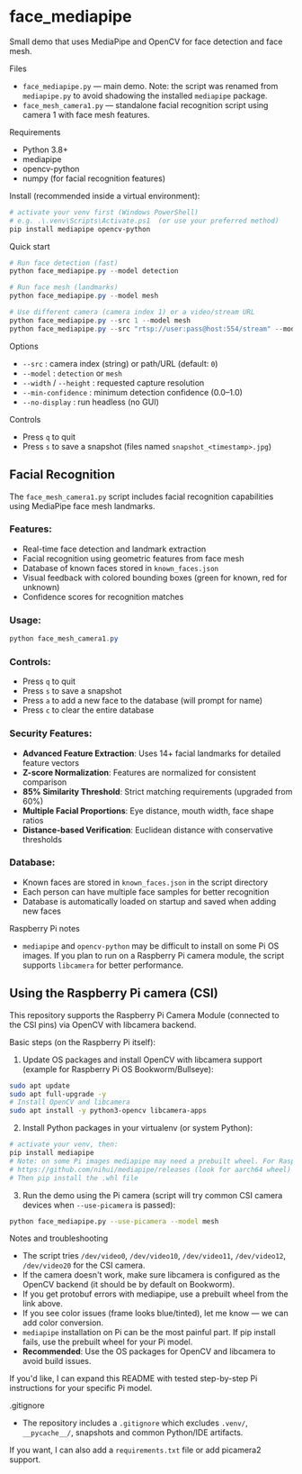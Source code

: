 # face_mediapipe

Small demo that uses MediaPipe and OpenCV for face detection and face mesh.

Files
- `face_mediapipe.py` — main demo. Note: the script was renamed from `mediapipe.py` to avoid shadowing the installed `mediapipe` package.
- `face_mesh_camera1.py` — standalone facial recognition script using camera 1 with face mesh features.

Requirements
- Python 3.8+
- mediapipe
- opencv-python
- numpy (for facial recognition features)

Install (recommended inside a virtual environment):

```powershell
# activate your venv first (Windows PowerShell)
# e.g. .\.venv\Scripts\Activate.ps1  (or use your preferred method)
pip install mediapipe opencv-python
```

Quick start

```powershell
# Run face detection (fast)
python face_mediapipe.py --model detection

# Run face mesh (landmarks)
python face_mediapipe.py --model mesh

# Use different camera (camera index 1) or a video/stream URL
python face_mediapipe.py --src 1 --model mesh
python face_mediapipe.py --src "rtsp://user:pass@host:554/stream" --model detection
```

Options
- `--src` : camera index (string) or path/URL (default: `0`)
- `--model` : `detection` or `mesh`
- `--width` / `--height` : requested capture resolution
- `--min-confidence` : minimum detection confidence (0.0–1.0)
- `--no-display` : run headless (no GUI)

Controls
- Press `q` to quit
- Press `s` to save a snapshot (files named `snapshot_<timestamp>.jpg`)

Facial Recognition
------------------

The `face_mesh_camera1.py` script includes facial recognition capabilities using MediaPipe face mesh landmarks.

### Features:
- Real-time face detection and landmark extraction
- Facial recognition using geometric features from face mesh
- Database of known faces stored in `known_faces.json`
- Visual feedback with colored bounding boxes (green for known, red for unknown)
- Confidence scores for recognition matches

### Usage:
```powershell
python face_mesh_camera1.py
```

### Controls:
- Press `q` to quit
- Press `s` to save a snapshot
- Press `a` to add a new face to the database (will prompt for name)
- Press `c` to clear the entire database

### Security Features:
- **Advanced Feature Extraction**: Uses 14+ facial landmarks for detailed feature vectors
- **Z-score Normalization**: Features are normalized for consistent comparison
- **85% Similarity Threshold**: Strict matching requirements (upgraded from 60%)
- **Multiple Facial Proportions**: Eye distance, mouth width, face shape ratios
- **Distance-based Verification**: Euclidean distance with conservative thresholds

### Database:
- Known faces are stored in `known_faces.json` in the script directory
- Each person can have multiple face samples for better recognition
- Database is automatically loaded on startup and saved when adding new faces

Raspberry Pi notes
- `mediapipe` and `opencv-python` may be difficult to install on some Pi OS images. If you plan to run on a Raspberry Pi camera module, the script supports `libcamera` for better performance.

Using the Raspberry Pi camera (CSI)
----------------------------------

This repository supports the Raspberry Pi Camera Module (connected to the CSI pins) via OpenCV with libcamera backend.

Basic steps (on the Raspberry Pi itself):

1. Update OS packages and install OpenCV with libcamera support (example for Raspberry Pi OS Bookworm/Bullseye):

```bash
sudo apt update
sudo apt full-upgrade -y
# Install OpenCV and libcamera
sudo apt install -y python3-opencv libcamera-apps
```

2. Install Python packages in your virtualenv (or system Python):

```bash
# activate your venv, then:
pip install mediapipe
# Note: on some Pi images mediapipe may need a prebuilt wheel. For Raspberry Pi 4/5, download from:
# https://github.com/nihui/mediapipe/releases (look for aarch64 wheel)
# Then pip install the .whl file
```

3. Run the demo using the Pi camera (script will try common CSI camera devices when `--use-picamera` is passed):

```bash
python face_mediapipe.py --use-picamera --model mesh
```

Notes and troubleshooting
- The script tries `/dev/video0`, `/dev/video10`, `/dev/video11`, `/dev/video12`, `/dev/video20` for the CSI camera.
- If the camera doesn't work, make sure libcamera is configured as the OpenCV backend (it should be by default on Bookworm).
- If you get protobuf errors with mediapipe, use a prebuilt wheel from the link above.
- If you see color issues (frame looks blue/tinted), let me know — we can add color conversion.
- `mediapipe` installation on Pi can be the most painful part. If pip install fails, use the prebuilt wheel for your Pi model.
- **Recommended**: Use the OS packages for OpenCV and libcamera to avoid build issues.

If you'd like, I can expand this README with tested step-by-step Pi instructions for your specific Pi model.

.gitignore
- The repository includes a `.gitignore` which excludes `.venv/`, `__pycache__/`, snapshots and common Python/IDE artifacts.

If you want, I can also add a `requirements.txt` file or add picamera2 support.
